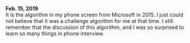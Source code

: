 **Feb. 15, 2019** <br>
It is the algorithm in my phone screen from Microsoft in 2015. I just could not believe that it was a challenge algorithm for me at that time. I still remember that the discussion of this algorithm, and I was so surprised to learn so many things in phone interview. 


